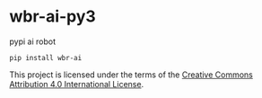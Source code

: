 # wbr-ai-py3

pypi ai robot
```
pip install wbr-ai
```


This project is licensed under the terms of the [Creative Commons Attribution 4.0 International License](https://creativecommons.org/licenses/by/4.0/).